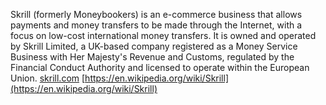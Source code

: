 Skrill (formerly Moneybookers) is an e-commerce business that allows payments and money transfers to be made through the Internet, with a focus on low-cost international money transfers.
It is owned and operated by Skrill Limited, a UK-based company registered as a Money Service Business with Her Majesty's Revenue and Customs, regulated by the Financial Conduct Authority and licensed to operate within the European Union.
[skrill.com](skrill.com)
[https://en.wikipedia.org/wiki/Skrill](https://en.wikipedia.org/wiki/Skrill)